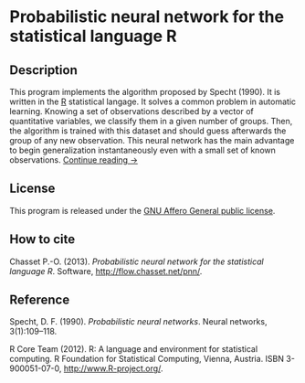 Probabilistic neural network for the statistical language R
===========================================================

Description
-----------

This program implements the algorithm proposed by Specht (1990). It is written in the [R](http://www.r-project.org/) statistical langage. It solves a common problem in automatic learning. Knowing a set of observations described by a vector of quantitative variables, we classify them in a given number of groups. Then, the algorithm is trained with this dataset and should guess afterwards the group of any new observation. This neural network has the main advantage to begin generalization instantaneously even with a small set of known observations. [Continue reading →](http://flow.chasset.net/pnn/) 

License
-------

This program is released under the [GNU Affero General public license](http://www.gnu.org/licenses/agpl.html).

How to cite
-----------

Chasset P.-O. (2013). *Probabilistic neural network for the statistical language R*. Software, http://flow.chasset.net/pnn/.

Reference
---------

Specht, D. F. (1990). *Probabilistic neural networks*. Neural networks, 3(1):109–118.

R Core Team (2012). R: A language and environment for statistical computing. R Foundation for Statistical Computing, Vienna, Austria. ISBN 3-900051-07-0, http://www.R-project.org/.
